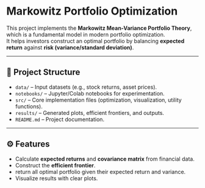 # Markowitz Portfolio Optimization

This project implements the **Markowitz Mean-Variance Portfolio Theory**, which is a fundamental model in modern portfolio optimization.  
It helps investors construct an optimal portfolio by balancing **expected return** against **risk (variance/standard deviation)**.

---

## 📂 Project Structure
- `data/` – Input datasets (e.g., stock returns, asset prices).
- `notebooks/` – Jupyter/Colab notebooks for experimentation.
- `src/` – Core implementation files (optimization, visualization, utility functions).
- `results/` – Generated plots, efficient frontiers, and outputs.
- `README.md` – Project documentation.

---

## ⚙️ Features
- Calculate **expected returns** and **covariance matrix** from financial data.
- Construct the **efficient frontier**.
- return all optimal portfolio given their expected return and variance.
- Visualize results with clear plots.
